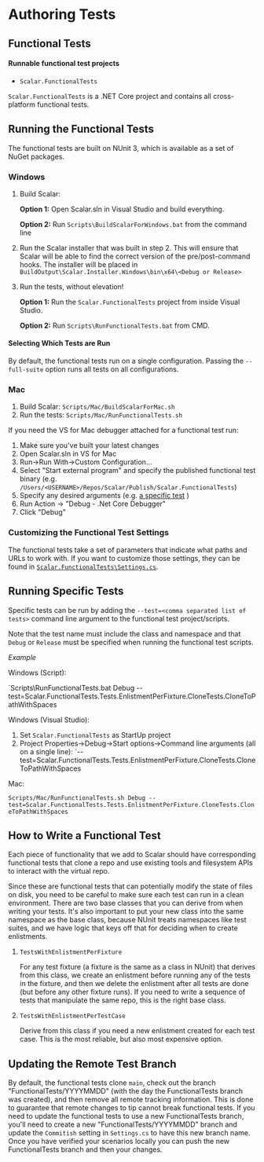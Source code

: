 # Authoring Tests

## Functional Tests

#### Runnable functional test projects

- `Scalar.FunctionalTests`

`Scalar.FunctionalTests` is a .NET Core project and contains all cross-platform functional tests.

## Running the Functional Tests

The functional tests are built on NUnit 3, which is available as a set of NuGet packages.

### Windows

1. Build Scalar:
    
    **Option 1:** Open Scalar.sln in Visual Studio and build everything.
    
    **Option 2:** Run `Scripts\BuildScalarForWindows.bat` from the command line

2. Run the Scalar installer that was built in step 2.  This will ensure that Scalar will be able to find the correct version of the pre/post-command hooks. The installer will be placed in `BuildOutput\Scalar.Installer.Windows\bin\x64\<Debug or Release>`
3. Run the tests, without elevation!

   **Option 1:** Run the `Scalar.FunctionalTests` project from inside Visual Studio.
   
   **Option 2:** Run `Scripts\RunFunctionalTests.bat` from CMD.

#### Selecting Which Tests are Run

By default, the functional tests run on a single configuration.  Passing the `--full-suite` option runs all tests on all configurations.

### Mac

1. Build Scalar: `Scripts/Mac/BuildScalarForMac.sh`
2. Run the tests: `Scripts/Mac/RunFunctionalTests.sh `

If you need the VS for Mac debugger attached for a functional test run:

1. Make sure you've built your latest changes
2. Open Scalar.sln in VS for Mac
3. Run->Run With->Custom Configuration...
4. Select "Start external program" and specify the published functional test binary (e.g. `/Users/<USERNAME>/Repos/Scalar/Publish/Scalar.FunctionalTests`)
5. Specify any desired arguments (e.g. [a specific test](#Running-Specific-Tests) )
6. Run Action -> "Debug - .Net Core Debugger"
7. Click "Debug"

### Customizing the Functional Test Settings

The functional tests take a set of parameters that indicate what paths and URLs to work with.  If you want to customize those settings, they
can be found in [`Scalar.FunctionalTests\Settings.cs`](/Scalar/Scalar.FunctionalTests/Settings.cs).


## Running Specific Tests

Specific tests can be run by adding the `--test=<comma separated list of tests>` command line argument to the functional test project/scripts.  

Note that the test name must include the class and namespace and that `Debug` or `Release` must be specified when running the functional test scripts.

*Example*

Windows (Script):

`Scripts\RunFunctionalTests.bat Debug --test=Scalar.FunctionalTests.Tests.EnlistmentPerFixture.CloneTests.CloneToPathWithSpaces

Windows (Visual Studio):

1. Set `Scalar.FunctionalTests` as StartUp project
2. Project Properties->Debug->Start options->Command line arguments (all on a single line): `--test=Scalar.FunctionalTests.Tests.EnlistmentPerFixture.CloneTests.CloneToPathWithSpaces

Mac:

`Scripts/Mac/RunFunctionalTests.sh Debug --test=Scalar.FunctionalTests.Tests.EnlistmentPerFixture.CloneTests.CloneToPathWithSpaces`

## How to Write a Functional Test

Each piece of functionality that we add to Scalar should have corresponding functional tests that clone a repo and use existing tools and filesystem APIs to interact with the virtual repo.

Since these are functional tests that can potentially modify the state of files on disk, you need to be careful to make sure each test can run in a clean 
environment.  There are two base classes that you can derive from when writing your tests.  It's also important to put your new class into the same namespace
as the base class, because NUnit treats namespaces like test suites, and we have logic that keys off that for deciding when to create enlistments.

1. `TestsWithEnlistmentPerFixture`

    For any test fixture (a fixture is the same as a class in NUnit) that derives from this class, we create an enlistment before running any of the tests in the fixture, and then we delete the enlistment after all tests are done (but before any other fixture runs).  If you need to write a sequence of tests that manipulate the same repo, this is the right base class.

2. `TestsWithEnlistmentPerTestCase`

   Derive from this class if you need a new enlistment created for each test case.  This is the most reliable, but also most expensive option.

## Updating the Remote Test Branch

By default, the functional tests clone `main`, check out the branch "FunctionalTests/YYYYMMDD" (with the day the FunctionalTests branch was created), 
and then remove all remote tracking information. This is done to guarantee that remote changes to tip cannot break functional tests. If you need to update 
the functional tests to use a new FunctionalTests branch, you'll need to create a new "FunctionalTests/YYYYMMDD" branch and update the `Commitish` setting in `Settings.cs` to have this new branch name.  
Once you have verified your scenarios locally you can push the new FunctionalTests branch and then your changes.
